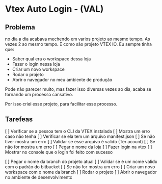 # Vtex Auto Login - (VAL)


## Problema

no dia a dia acabava mechendo em varios projeto ao mesmo tempo. As vezes 2 ao mesmo tempo. E como são projeto VTEX IO. Eu sempre tinha que:
- Saber qual era o workspace dessa loja
- Fazer o login nessa loja
- Criar um novo workspace
- Rodar o projeto
- Abrir o navegador no meu ambiente de produção

Pode não parecer muito, mas fazer isso diversas vezes ao dia, acaba se tornando um processo cansativo.

Por isso criei esse projeto, para facilitar esse processo.


## Tarefeas

[ ] Verificar se a pessoa tem o CLI da VTEX instalada
  [ ] Mostra um erro caso não tenha
[ ] Verificar se ela tem um arquivo manifest.json
 [ ] Se não tiver mostra um erro
[ ] Validar se esse arquivo é valido (Ter acount)
 [ ] Se não for mostra um erro
[ ] Pegar o nome da loja
[ ] Fazer login na vtex
 [ ] Mostrar no console que o login foi feito com sucesso

[ ] Pegar o nome da branch do projeto atual
[ ] Validar se é um nome valido com o padrão do bitbucket
 [ ] Se não for mostra um erro
[ ] Criar um novo workspace com o nome da branch
[ ] Rodar o projeto
[ ] Abrir o navegador no ambiente de desenvolvimento



